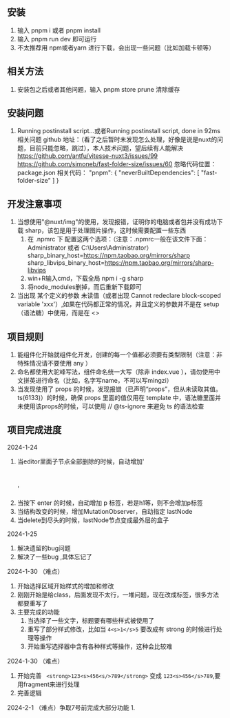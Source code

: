## 安装
1. 输入 pnpm i 或者 pnpm install 
2. 输入 pnpm run dev 即可运行
3. 不太推荐用 npm或者yarn 进行下载，会出现一些问题（比如加载卡顿等）

## 相关方法
1. 安装包之后或者其他问题，输入 pnpm store prune 清除缓存

## 安装问题
1. Running postinstall script...或者Running postinstall script, done in 92ms
相关问题 github 地址：（看了之后暂时未发现怎么处理，好像是说是nuxt的问题，目前只能忽略，跳过），本人技术问题，望后续有人能解决
https://github.com/antfu/vitesse-nuxt3/issues/99
https://github.com/simoneb/fast-folder-size/issues/60
忽略代码位置：package.json
相关代码：  "pnpm": {
                "neverBuiltDependencies": [
                "fast-folder-size"
                ]
            }

## 开发注意事项
1. 当想使用"@nuxt/img"的使用，发现报错，证明你的电脑或者包并没有成功下载 sharp，该包是用于处理图片操作，这时候需要配置一些东西
    1. 在 .npmrc 下 配置这两个选项：（注意：.npmrc一般在该文件下面：Administrator 或者 C:\Users\Administrator）
        sharp_binary_host=https://npm.taobao.org/mirrors/sharp
        sharp_libvips_binary_host=https://npm.taobao.org/mirrors/sharp-libvips
    2. win+R输入cmd，下载全局 npm i -g sharp
    3. 将node_modules删掉，而后重新下载即可
2. 当出现 某个定义的参数 未读值（或者出现 Cannot redeclare block-scoped variable 'xxx'）,如果在代码都正常的情况，并且定义的参数并不是在 setup（语法糖）中使用，而是在 <>

## 项目规则
1. 能组件化开始就组件化开发，创建的每一个值都必须要有类型限制（注意：非特殊情况请不要使用 any ）
2. 命名都使用大驼峰写法，组件命名统一大写（除非 index.vue ），请勿使用中文拼英进行命名（比如，名字写name，不可以写mingzi）
3. 当发现使用了 props 的时候，发现报错（已声明“props”，但从未读取其值。ts(6133)）的时候，确保 props 里面的值仅用在 template 中，语法糖里面并未使用该props的时候，可以使用 // @ts-ignore 来避免 ts 的语法检查

## 项目完成进度

2024-1-24
1. 当editor里面子节点全部删除的时候，自动增加'<p><br/><p>'
2. 当按下 enter 的时候，自动增加 p 标签，若是h1等，则不会增加p标签
3. 当结构改变的时候，增加MutationObserver，自动指定 lastNode
1. 当delete到尽头的时候，lastNode节点变成最外层的盒子

2024-1-25
1. 解决遗留的bug问题
2. 解决了一些bug ,具体忘记了

2024-1-30 （难点）
1. 开始选择区域开始样式的增加和修改
2. 刚刚开始是给class，后面发现不太行，一堆问题，现在改成标签，很多方法都要重写了
3. 主要完成的功能
    1. 当选择了一些文字，标题要有哪些样式被使用了
    2. 重写了部分样式修改，比如当 `4<s>1</s>5` 要改成有 strong 的时候进行处理等操作
    3. 开始重写选择器中含有各种样式等操作，这种会比较难

2024-1-30 （难点）
1. 开始完善 ` <strong>123<s>456<s/>789</strong>` 变成 `123<s>456</s>789`,要用fragment来进行处理
2. 完善逻辑

2024-2-1 （难点）争取7号前完成大部分功能
1. 